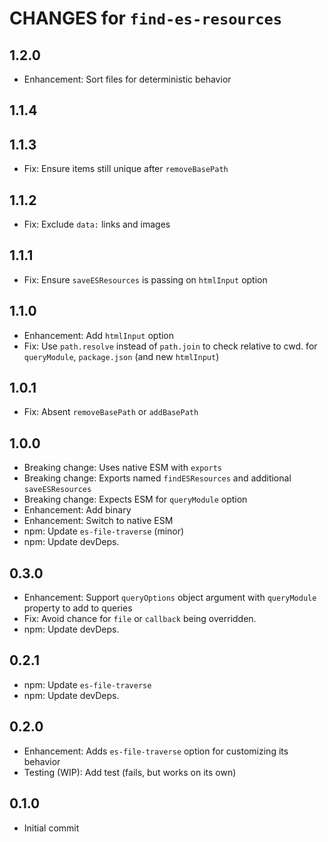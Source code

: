 # CHANGES for `find-es-resources`

## 1.2.0

- Enhancement: Sort files for deterministic behavior

## 1.1.4
## 1.1.3

- Fix: Ensure items still unique after `removeBasePath`

## 1.1.2

- Fix: Exclude `data:` links and images

## 1.1.1

- Fix: Ensure `saveESResources` is passing on `htmlInput` option

## 1.1.0

- Enhancement: Add `htmlInput` option
- Fix: Use `path.resolve` instead of `path.join` to check relative to cwd. for
    `queryModule`, `package.json` (and new `htmlInput`)

## 1.0.1

- Fix: Absent `removeBasePath` or `addBasePath`

## 1.0.0

- Breaking change: Uses native ESM with `exports`
- Breaking change: Exports named `findESResources` and additional
    `saveESResources`
- Breaking change: Expects ESM for `queryModule` option
- Enhancement: Add binary
- Enhancement: Switch to native ESM
- npm: Update `es-file-traverse` (minor)
- npm: Update devDeps.

## 0.3.0

- Enhancement: Support `queryOptions` object argument with `queryModule`
    property to add to queries
- Fix: Avoid chance for `file` or `callback` being overridden.
- npm: Update devDeps.

## 0.2.1

- npm: Update `es-file-traverse`
- npm: Update devDeps.

## 0.2.0

- Enhancement: Adds `es-file-traverse` option for customizing its behavior
- Testing (WIP): Add test (fails, but works on its own)

## 0.1.0

- Initial commit
